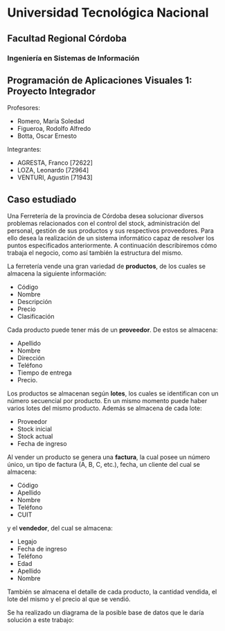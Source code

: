 
# Universidad Tecnológica Nacional
## Facultad Regional Córdoba
### Ingeniería en Sistemas de Información



## Programación de Aplicaciones Visuales 1: Proyecto Integrador


Profesores:

* Romero, María Soledad
* Figueroa, Rodolfo Alfredo
* Botta, Oscar Ernesto

Integrantes:

* AGRESTA, Franco [72622]
* LOZA, Leonardo [72964]
* VENTURI, Agustin [71943]


## Caso estudiado
Una Ferretería de la provincia de Córdoba desea solucionar 
diversos problemas relacionados con el control del stock, 
administración del personal, gestión de sus productos y sus 
respectivos proveedores. Para ello desea la realización de un 
sistema informático capaz de resolver los puntos especificados 
anteriormente. A continuación describiremos cómo trabaja el 
negocio, como así también la estructura del mismo.

La ferretería vende una gran variedad de **productos**, de los 
cuales se almacena la siguiente información: 

* Código
* Nombre
* Descripción 
* Precio
* Clasificación

Cada producto puede tener más de un **proveedor**. De estos se 
almacena:

* Apellido
* Nombre
* Dirección
* Teléfono
* Tiempo de entrega
* Precio.

Los productos se almacenan según **lotes**, los cuales se 
identifican con un número secuencial por producto. En un mismo 
momento puede haber varios lotes del mismo producto. Además se 
almacena de cada lote:

* Proveedor
* Stock inicial
* Stock actual
* Fecha de ingreso

Al vender un producto se genera una **factura**, la cual posee 
un número único, un tipo de factura (A, B, C, etc.), fecha, un 
cliente del cual se almacena: 
* Código
* Apellido
* Nombre
* Teléfono
* CUIT

y el **vendedor**, del cual se almacena:

* Legajo
* Fecha de ingreso
* Teléfono
* Edad
* Apellido
* Nombre

También se almacena el detalle de cada producto, la cantidad 
vendida, el lote del mismo y el precio al que se vendió.

Se ha realizado un diagrama de la posible base de datos que le 
daría solución a este trabajo:



